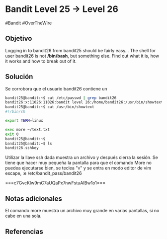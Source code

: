 # Bandit Level 25 → Level 26
#Bandit #OverTheWire 
## Objetivo
Logging in to bandit26 from bandit25 should be fairly easy… The shell for user bandit26 is not **/bin/bash**, but something else. Find out what it is, how it works and how to break out of it.
## Solución
Se corrobora que el usuario bandit26 contiene un 

```bash
bandit25@bandit:~$ cat /etc/passwd | grep bandit26
bandit26:x:11026:11026:bandit level 26:/home/bandit26:/usr/bin/showtext
bandit25@bandit:~$ cat /usr/bin/showtext
#!/bin/sh

export TERM=linux

exec more ~/text.txt
exit 0
bandit25@bandit:~$ 
bandit25@bandit:~$ ls
bandit26.sshkey


```

Utilizar la llave ssh dada muestra un archivo y después cierra la sesión.
Se tiene que hacer muy pequeña la pantalla para que el comando More no puedea ejecutarse bien, se teclea "v" y se entra en modo editor de vim
escape, :e /etc/bandit_pass/bandit26 

===c7GvcKlw9mC7aUQaPx7nwFstuAIBw1o1===
## Notas adicionales
El comando more muestra un archivo muy grande en varias pantallas, si no cabe en una sola.
## Referencias